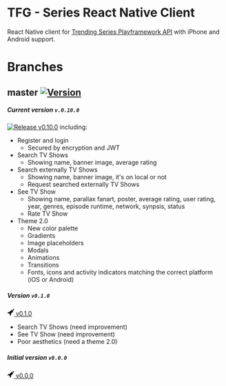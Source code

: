 TFG - Series React Native Client
================================

React Native client for [Trending Series Playframework API](https://github.com/DarkHollow/tfg-series-playAPI) with iPhone and Android support.

Branches
========

## master [![Version](https://img.shields.io/badge/release-v0.10.0-blue.svg)](https://github.com/DarkHollow/tfg-react-native-Client/releases/tag/v0.10.0)

##### Current version `v.0.10.0`
[![Release](https://darkhollow.github.com/tfg-series-playApi/rocket.svg) v0.10.0](https://github.com/DarkHollow/tfg-react-native-Client/releases/tag/v0.10.0)
including:

- Register and login
  - Secured by encryption and JWT
- Search TV Shows
  - Showing name, banner image, average rating
- Search externally TV Shows
  - Showing name, banner image, it's on local or not
  - Request searched externally TV Shows
- See TV Show
  - Showing name, parallax fanart, poster, average rating, user rating, year, genres, episode runtime, network, synpsis, status
  - Rate TV Show
- Theme 2.0
  - New color palette
  - Gradients
  - Image placeholders
  - Modals
  - Animations
  - Transitions
  - Fonts, icons and activity indicators matching the correct platform (iOS or Android)

##### Version `v0.1.0`
[![Release](/docs/rocket.png) v0.1.0](https://github.com/DarkHollow/tfg-react-native-Client/releases/tag/v0.1.0)

- Search TV Shows (need improvement)
- See TV Show (need improvement)
- Poor aesthetics (need a theme 2.0)

##### Initial version `v0.0.0`
[![Release](/docs/rocket.png) v0.0.0](https://github.com/DarkHollow/tfg-react-native-Client/releases/tag/v0.0.0)
